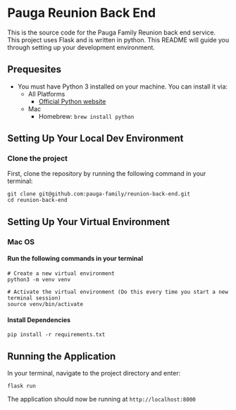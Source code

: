 # Pauga Reunion Back End
This is the source code for the Pauga Family Reunion back end service. This project uses Flask and is written in python. This README will guide you through setting up your development environment.

## Prequesites

- You must have Python 3 installed on your machine. You can install it via:
    - All Platforms
        - [Official Python website](https://www.python.org/downloads/)
    - Mac
        - Homebrew: `brew install python`

## Setting Up Your Local Dev Environment
### Clone the project
First, clone the repository by running the following command in your terminal:
```
git clone git@github.com:pauga-family/reunion-back-end.git
cd reunion-back-end
```

## Setting Up Your Virtual Environment
### Mac OS
#### Run the following commands in your terminal
```
# Create a new virtual environment
python3 -m venv venv

# Activate the virtual environment (Do this every time you start a new terminal session)
source venv/bin/activate
```

#### Install Dependencies
```
pip install -r requirements.txt
```

## Running the Application
In your terminal, navigate to the project directory and enter:
```
flask run
```
The application should now be running at `http://localhost:8000`
